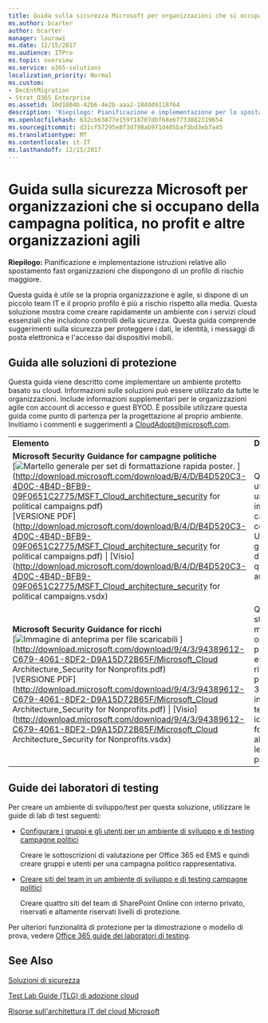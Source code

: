```yaml
---
title: Guida sulla sicurezza Microsoft per organizzazioni che si occupano della campagna politica, no profit e altre organizzazioni agili
ms.author: bcarter
author: bcarter
manager: laurawi
ms.date: 12/15/2017
ms.audience: ITPro
ms.topic: overview
ms.service: o365-solutions
localization_priority: Normal
ms.custom:
- DecEntMigration
- Strat_O365_Enterprise
ms.assetid: 10d1004b-42b6-4e2b-aaa2-18ddd9118f64
description: 'Riepilogo: Pianificazione e implementazione per lo spostamento di fast organizzazioni che dispongono di un profilo di rischio maggiore.'
ms.openlocfilehash: 632cb63877e159f18707dbf68eb7733082319654
ms.sourcegitcommit: d31cf57295e8f3d798ab971d405baf3bd3eb7a45
ms.translationtype: MT
ms.contentlocale: it-IT
ms.lasthandoff: 12/15/2017
---
```

# <a name="microsoft-security-guidance-for-political-campaigns-nonprofits-and-other-agile-organizations"></a>Guida sulla sicurezza Microsoft per organizzazioni che si occupano della campagna politica, no profit e altre organizzazioni agili

 **Riepilogo:** Pianificazione e implementazione istruzioni relative allo spostamento fast organizzazioni che dispongono di un profilo di rischio maggiore.
  
Questa guida è utile se la propria organizzazione è agile, si dispone di un piccolo team IT e il proprio profilo è più a rischio rispetto alla media. Questa soluzione mostra come creare rapidamente un ambiente con i servizi cloud essenziali che includono controlli della sicurezza. Questa guida comprende suggerimenti sulla sicurezza per proteggere i dati, le identità, i messaggi di posta elettronica e l'accesso dai dispositivi mobili.
  
## <a name="security-solution-guidance"></a>Guida alle soluzioni di protezione

Questa guida viene descritto come implementare un ambiente protetto basato su cloud. Informazioni sulle soluzioni può essere utilizzato da tutte le organizzazioni. Include informazioni supplementari per le organizzazioni agile con account di accesso e guest BYOD. È possibile utilizzare questa guida come punto di partenza per la progettazione al proprio ambiente. Invitiamo i commenti e suggerimenti a [CloudAdopt@microsoft.com](mailto:CloudAdopt@microsoft.com). 
  
|||
|:-----|:-----|
|**Elemento** <br/> |**Descrizione** <br/> |
|**Microsoft Security Guidance for campagne politiche** <br/> [![Martello generale per set di formattazione rapida poster.](images/d370ce28-ca40-4930-9a2c-907312aa06c8.png)          ](http://download.microsoft.com/download/B/4/D/B4D520C3-4D0C-4B4D-BFB9-09F0651C2775/MSFT_Cloud_architecture_security for political campaigns.pdf) <br/> [VERSIONE PDF](http://download.microsoft.com/download/B/4/D/B4D520C3-4D0C-4B4D-BFB9-09F0651C2775/MSFT_Cloud_architecture_security for political campaigns.pdf)  \| [Visio](http://download.microsoft.com/download/B/4/D/B4D520C3-4D0C-4B4D-BFB9-09F0651C2775/MSFT_Cloud_architecture_security for political campaigns.vsdx) <br/> |Questa guida utilizza un'organizzazione impegnata nella campagna politica come esempio. Utilizzare questa guida come punto di partenza per qualsiasi ambiente.   <br/> |
|**Microsoft Security Guidance for ricchi** <br/> [![Immagine di anteprima per file scaricabili](images/e4784889-1c69-4067-9a8f-31d31d1eceea.png)          ](http://download.microsoft.com/download/9/4/3/94389612-C679-4061-8DF2-D9A15D72B65F/Microsoft_Cloud Architecture_Security for Nonprofits.pdf) <br/> [VERSIONE PDF](http://download.microsoft.com/download/9/4/3/94389612-C679-4061-8DF2-D9A15D72B65F/Microsoft_Cloud Architecture_Security for Nonprofits.pdf)  \| [Visio](http://download.microsoft.com/download/9/4/3/94389612-C679-4061-8DF2-D9A15D72B65F/Microsoft_Cloud Architecture_Security for Nonprofits.vsdx) <br/> |Questa guida è stata leggermente modificata per le organizzazioni no profit. Ad esempio, fa riferimento ai piani di Office 365 Nonprofit. Le indicazioni tecniche sono identiche a quelle fornite nella guida alle soluzioni per le campagne politiche.  <br/> |
   
## <a name="test-lab-guides"></a>Guide dei laboratori di testing

Per creare un ambiente di sviluppo/test per questa soluzione, utilizzare le guide di lab di test seguenti:   
  
- [Configurare i gruppi e gli utenti per un ambiente di sviluppo e di testing campagne politici](configure-groups-and-users-for-a-political-campaign-dev-test-environment.md)
    
     Creare le sottoscrizioni di valutazione per Office 365 ed EMS e quindi creare gruppi e utenti per una campagna politico rappresentativa.
    
- [Creare siti del team in un ambiente di sviluppo e di testing campagne politici](create-team-sites-in-a-political-campaign-dev-test-environment.md)
    
    Creare quattro siti del team di SharePoint Online con interno privato, riservati e altamente riservati livelli di protezione.
    
Per ulteriori funzionalità di protezione per la dimostrazione o modello di prova, vedere [Office 365 guide dei laboratori di testing](http://aka.ms/o365tlgs).
  
## <a name="see-also"></a>See Also

[Soluzioni di sicurezza](security-solutions.md)
  
[Test Lab Guide (TLG) di adozione cloud](cloud-adoption-test-lab-guides-tlgs.md)
  
[Risorse sull'architettura IT del cloud Microsoft](microsoft-cloud-it-architecture-resources.md)



